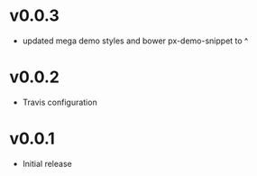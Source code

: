 v0.0.3
==================
* updated mega demo styles and bower px-demo-snippet to ^

v0.0.2
==================
* Travis configuration

v0.0.1
==================
* Initial release
